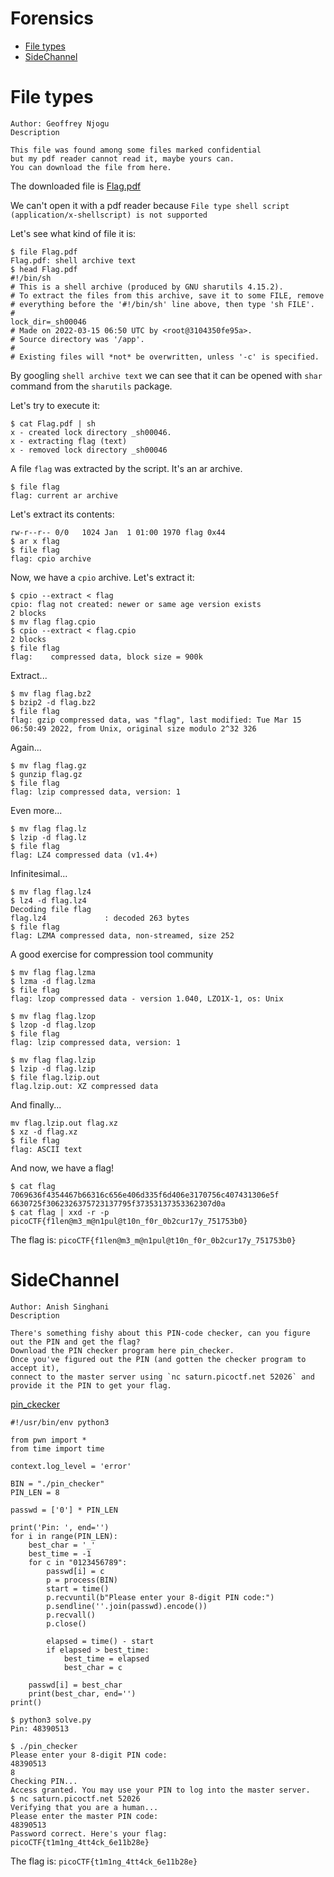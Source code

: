 # Forensics

- [File types](Forensics.md#file-types)
- [SideChannel](Forensics.md#sidechannel)

# File types

```
Author: Geoffrey Njogu
Description

This file was found among some files marked confidential
but my pdf reader cannot read it, maybe yours can.
You can download the file from here.
```

The downloaded file is [Flag.pdf](Forensics/File_types/Flag.pdf)

We can't open it with a pdf reader because `File type shell script (application/x-shellscript) is not supported`

Let's see what kind of file it is:

```console
$ file Flag.pdf
Flag.pdf: shell archive text
$ head Flag.pdf
#!/bin/sh
# This is a shell archive (produced by GNU sharutils 4.15.2).
# To extract the files from this archive, save it to some FILE, remove
# everything before the '#!/bin/sh' line above, then type 'sh FILE'.
#
lock_dir=_sh00046
# Made on 2022-03-15 06:50 UTC by <root@3104350fe95a>.
# Source directory was '/app'.
#
# Existing files will *not* be overwritten, unless '-c' is specified.
```

By googling `shell archive text` we can see that it can be opened with `shar` command from the `sharutils` package.

Let's try to execute it:

```console
$ cat Flag.pdf | sh
x - created lock directory _sh00046.
x - extracting flag (text)
x - removed lock directory _sh00046
```

A file `flag` was extracted by the script. It's an ar archive.

```console
$ file flag
flag: current ar archive
```

Let's extract its contents:

```$ ar tOv flag
rw-r--r-- 0/0   1024 Jan  1 01:00 1970 flag 0x44
$ ar x flag
$ file flag
flag: cpio archive
```

Now, we have a `cpio` archive. Let's extract it:

```console
$ cpio --extract < flag
cpio: flag not created: newer or same age version exists
2 blocks
$ mv flag flag.cpio
$ cpio --extract < flag.cpio
2 blocks
$ file flag
flag:    compressed data, block size = 900k
```

Extract...

```console
$ mv flag flag.bz2
$ bzip2 -d flag.bz2
$ file flag
flag: gzip compressed data, was "flag", last modified: Tue Mar 15 06:50:49 2022, from Unix, original size modulo 2^32 326
```

Again...

```console
$ mv flag flag.gz
$ gunzip flag.gz
$ file flag
flag: lzip compressed data, version: 1
```

Even more...

```console
$ mv flag flag.lz
$ lzip -d flag.lz
$ file flag
flag: LZ4 compressed data (v1.4+)
```

Infinitesimal...

```console
$ mv flag flag.lz4
$ lz4 -d flag.lz4
Decoding file flag
flag.lz4             : decoded 263 bytes
$ file flag
flag: LZMA compressed data, non-streamed, size 252
```

A good exercise for compression tool community

```console
$ mv flag flag.lzma
$ lzma -d flag.lzma
$ file flag
flag: lzop compressed data - version 1.040, LZO1X-1, os: Unix
```

```console
$ mv flag flag.lzop
$ lzop -d flag.lzop
$ file flag
flag: lzip compressed data, version: 1
```

```console
$ mv flag flag.lzip
$ lzip -d flag.lzip
$ file flag.lzip.out
flag.lzip.out: XZ compressed data
```

And finally...

```
mv flag.lzip.out flag.xz
$ xz -d flag.xz
$ file flag
flag: ASCII text
```

And now, we have a flag!

```
$ cat flag
7069636f4354467b66316c656e406d335f6d406e3170756c407431306e5f
6630725f3062326375723137795f37353137353362307d0a
$ cat flag | xxd -r -p
picoCTF{f1len@m3_m@n1pul@t10n_f0r_0b2cur17y_751753b0}
```

The flag is: `picoCTF{f1len@m3_m@n1pul@t10n_f0r_0b2cur17y_751753b0}`

# SideChannel

```
Author: Anish Singhani
Description

There's something fishy about this PIN-code checker, can you figure out the PIN and get the flag?
Download the PIN checker program here pin_checker.
Once you've figured out the PIN (and gotten the checker program to accept it),
connect to the master server using `nc saturn.picoctf.net 52026` and provide it the PIN to get your flag.
```

[pin_ckecker](Forensics/SideChannel/pin_checker)

```python3
#!/usr/bin/env python3

from pwn import *
from time import time

context.log_level = 'error'

BIN = "./pin_checker"
PIN_LEN = 8

passwd = ['0'] * PIN_LEN

print('Pin: ', end='')
for i in range(PIN_LEN):
    best_char = '_'
    best_time = -1
    for c in "0123456789":
        passwd[i] = c
        p = process(BIN)
        start = time()
        p.recvuntil(b"Please enter your 8-digit PIN code:")
        p.sendline(''.join(passwd).encode())
        p.recvall()
        p.close()

        elapsed = time() - start
        if elapsed > best_time:
            best_time = elapsed
            best_char = c

    passwd[i] = best_char
    print(best_char, end='')
print()
```

```console
$ python3 solve.py
Pin: 48390513
```

```console
$ ./pin_checker
Please enter your 8-digit PIN code:
48390513
8
Checking PIN...
Access granted. You may use your PIN to log into the master server.
$ nc saturn.picoctf.net 52026
Verifying that you are a human...
Please enter the master PIN code:
48390513
Password correct. Here's your flag:
picoCTF{t1m1ng_4tt4ck_6e11b28e}
```

The flag is: `picoCTF{t1m1ng_4tt4ck_6e11b28e}`
